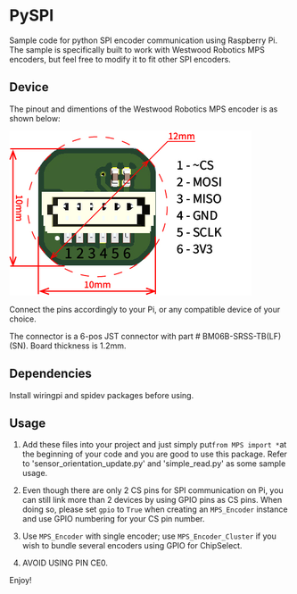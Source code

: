 # PySPI
Sample code for python SPI encoder communication using Raspberry Pi. The sample is specifically built to work with Westwood Robotics MPS encoders, but feel free to modify it to fit other SPI encoders.

## Device
The pinout and dimentions of the Westwood Robotics MPS encoder is as shown below:

![](images/Specs.jpg)

Connect the pins accordingly to your Pi, or any compatible device of your choice.

The connector is a 6-pos JST connector with part # BM06B-SRSS-TB(LF)(SN). Board thickness is 1.2mm.

## Dependencies
Install wiringpi and spidev packages before using.

## Usage
1. Add these files into your project and just simply put```from MPS import *```at the beginning of your code and you are good to use this package. Refer to 'sensor_orientation_update.py' and 'simple_read.py' as some sample usage.

2. Even though there are only 2 CS pins for SPI communication on Pi, you can still link more than 2 devices by using GPIO pins as CS pins. When doing so, please set ```gpio``` to ```True``` when creating an ```MPS_Encoder``` instance and use GPIO numbering for your CS pin number.

3. Use ```MPS_Encoder``` with single encoder; use ```MPS_Encoder_Cluster``` if you wish to bundle several encoders using GPIO for ChipSelect.
4. AVOID USING PIN CE0.

Enjoy!
